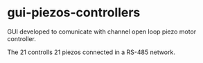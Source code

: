 # gui-piezos-controllers

GUI developed to comunicate with channel open loop piezo motor controller.

The 21 controlls 21 piezos connected in a RS-485 network.
